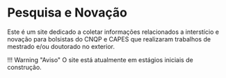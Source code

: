 # Pesquisa e Novação

Este é um site dedicado a coletar informações relacionados a interstício e novação para bolsistas do CNQP e CAPES que realizaram trabalhos de mestrado e/ou doutorado no exterior.

!!! Warning "Aviso"
    O site está atualmente em estágios iniciais de construção.